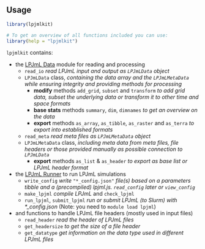 ## Usage

```R
library(lpjmlkit)

# To get an overview of all functions included you can use:
library(help = "lpjmlkit")
```

`lpjmlkit` contains:
- the [LPJmL Data](TODO:vignette) module for reading and processing
  - `read_io` *read LPJmL input and output as `LPJmLData` object*
  - `LPJmLData` class, *containing the data array and the `LPJmLMetaData` while ensuring integrity and providing methods for processing*
    - **modify** methods `add_grid`, `subset` and `transform` *to add grid data,
    subset the underlying data or transform it to other time and space formats*
    - **base stats** methods `summary`, `dim`, `dimnames` *to get an overview on the data*
    - **export** methods `as_array`, `as_tibble`, `as_raster` and `as_terra` *to export into established formats*
  - `read_meta` *read meta files as `LPJmLMetaData` object*
  - `LPJmLMetaData` class, *including meta data from meta files, file headers or those provided manually as possible connection to `LPJmLData`*
    - **export** methods `as_list` & `as_header` *to export as base list or LPJmL header format*
- the [LPJmL Runner](./vignettes/lpjml-runner.pdf) to run LPJmL simulations
  - `write_config` *write* `"*_config.json"` *file(s) based on a parameters tibble and a (precompiled) lpjml.js. `read_config` later or `view_config`*
  - `make_lpjml` *compile LPJmL* and `check_lpjml`
  - `run_lpjml`, `submit_lpjml` *run or submit LPJmL (to Slurm) with \*_config.json* (Note: you need to `module load lpjml`)
- and functions to handle LPJmL file headers (mostly used in input files)
  - `read_header` *read the header of LPJmL files*
  - `get_headersize` *to get the size of a file header*
  - `get_datatype` *get information on the data type used in different LPJmL files*

```